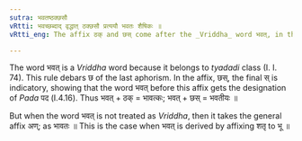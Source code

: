 ```yaml
---
sutra: भवतष्ठक्छसौ
vRtti: भवच्छब्दाद् वृद्धात् ठक्छसौ प्रत्ययौ भवतः शैषिकः ॥
vRtti_eng: The affix ठक् and छस् come after the _Vriddha_ word भवत्, in the remaining senses.

---
```

The word भवत् is a _Vriddha_ word because it belongs to _tyadadi_ class (I. I. 74). This rule debars छ of the last aphorism. In the affix, छस्, the final स् is indicatory, showing that the word भवत् before this affix gets the designation of _Pada_ पद (I.4.16). Thus भवत् + ठक् = भावत्कः;  भवत् + छस् = भवतीयः ॥

But when the word भवत् is not treated as _Vriddha_, then it takes the general affix अण्; as भावतः ॥ This is the case when भवत् is derived by affixing शतृ to भू ॥